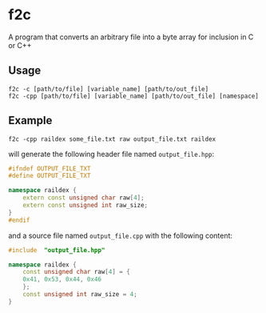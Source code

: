 # f2c
A program that converts an arbitrary file into a byte array for inclusion in C or C++


## Usage
```
f2c -c [path/to/file] [variable_name] [path/to/out_file]
f2c -cpp [path/to/file] [variable_name] [path/to/out_file] [namespace]
```

## Example
```
f2c -cpp raildex some_file.txt raw output_file.txt raildex
```
will generate the following header file named `output_file.hpp`:
```cpp
#ifndef OUTPUT_FILE_TXT
#define OUTPUT_FILE_TXT

namespace raildex {
	extern const unsigned char raw[4];
	extern const unsigned int raw_size;
}
#endif
```
and a source file named `output_file.cpp` with the following content:
```cpp
#include  "output_file.hpp"

namespace raildex {
	const unsigned char raw[4] = {
	0x41, 0x53, 0x44, 0x46
	};
	const unsigned int raw_size = 4;
}
```